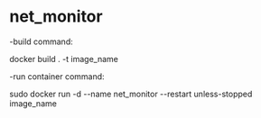 # net_monitor

-build command:

docker build . -t image_name

-run container command:

sudo docker run -d --name net_monitor --restart unless-stopped image_name
